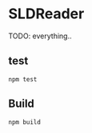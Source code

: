 SLDReader
=========

TODO: everything..


test
-----

```
npm test
```

Build
--------




```
npm build
```
